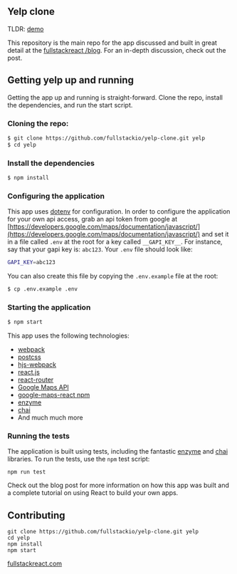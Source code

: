 ## Yelp clone

TLDR: [demo](http://fullstackio.github.io/yelp-clone)

This repository is the main repo for the app discussed and built in great detail at the [fullstackreact /blog](https://fullstackreact.com/blog). For an in-depth discussion, check out the post.

## Getting yelp up and running

Getting the app up and running is straight-forward. Clone the repo, install the dependencies, and run the start script.

### Cloning the repo:

```bash
$ git clone https://github.com/fullstackio/yelp-clone.git yelp
$ cd yelp
```

### Install the dependencies

```bash
$ npm install
```

### Configuring the application

This app uses [dotenv](https://github.com/bkeepers/dotenv) for configuration. In order to configure the application for your own api access, grab an api token from google at [https://developers.google.com/maps/documentation/javascript/](https://developers.google.com/maps/documentation/javascript/) and set it in a file called `.env` at the root for a key called `__GAPI_KEY__`.
For instance, say that your gapi key is: `abc123`. Your `.env` file should look like:

```bash
GAPI_KEY=abc123
```

You can also create this file by copying the `.env.example` file at the root:

```bash
$ cp .env.example .env
```

### Starting the application

```bash
$ npm start
```

This app uses the following technologies:

* [webpack](https://webpack.github.io)
* [postcss](http://postcss.org)
* [hjs-webpack](https://github.com/HenrikJoreteg/hjs-webpack)
* [react.js](http://facebook.github.io/react/)
* [react-router](https://github.com/reactjs/react-router)
* [Google Maps API](https://developers.google.com/maps/)
* [google-maps-react npm](https://github.com/fullstackreact/google-maps-react)
* [enzyme](https://github.com/airbnb/enzyme)
* [chai](http://chaijs.com)
* And much much more

### Running the tests

The application is built using tests, including the fantastic [enzyme](https://github.com/airbnb/enzyme) and [chai](http://chaijs.com) libraries. To run the tests, use the `npm` test script:

```shell
npm run test
```

Check out the blog post for more information on how this app was built and a complete tutorial on using React to build your own apps.

## Contributing

```shell
git clone https://github.com/fullstackio/yelp-clone.git yelp
cd yelp
npm install
npm start
```

[fullstackreact.com](https://fullstackreact.com)

